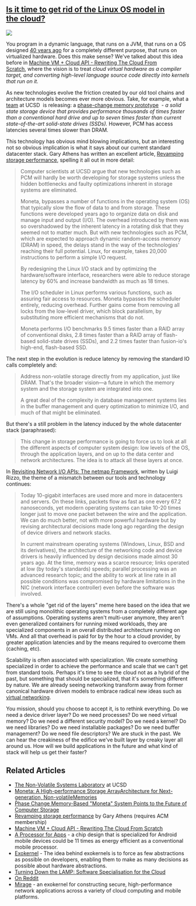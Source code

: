 ## [Is it time to get rid of the Linux OS model in the cloud?](/blog/2012/1/19/is-it-time-to-get-rid-of-the-linux-os-model-in-the-cloud.html)

    

    

![](http://farm2.static.flickr.com/1080/5099537351_26be8c6042.jpg)

You program in a dynamic language, that runs on a JVM, that runs on a OS designed [40 years ago](http://en.wikipedia.org/wiki/Unix) for a completely different purpose, that runs on virtualized hardware. Does this make sense? We've talked about this idea before in [Machine VM + Cloud API - Rewriting The Cloud From Scratch](http://highscalability.com/blog/2010/10/21/machine-vm-cloud-api-rewriting-the-cloud-from-scratch.html), where the vision is to treat _cloud virtual hardware as a compiler target, and converting high-level language source code directly into kernels that run on it._

As new technologies evolve the friction created by our old tool chains and architecture models becomes ever more obvious. Take, for example, what a [team](http://nvsl.ucsd.edu/moneta/) at     UCSD     is releasing: a [phase-change memory prototype](http://ucsdnews.ucsd.edu/newsrel/science/06-02-11data_frontier.asp)  - _a_ _solid state storage device that provides performance thousands of times faster than a conventional hard drive and up to seven times faster than current state-of-the-art solid-state drives (SSDs)._ However, PCM has access latencies several times slower than DRAM.

This technology has obvious mind blowing implications, but an interesting not so obvious implication is what it says about our current standard datacenter stack. Gary Athens has written an excellent article, [Revamping storage performance](http://dl.acm.org/citation.cfm?id=2063183), spelling it all out in more detail:

> Computer scientists at UCSD argue that new technologies such as PCM will hardly be worth developing for storage systems unless the hidden bottlenecks and faulty optimizations inherent in storage systems are eliminated.
> 
> Moneta, bypasses a number of functions in the operating system (OS) that typically slow the flow of data to and from storage. These functions were developed years ago to organize data on disk and manage input and output (I/O). The overhead introduced by them was so overshadowed by the inherent latency in a rotating disk that they seemed not to matter much. But with new technologies such as PCM, which are expected to approach dynamic random-access memory (DRAM) in speed, the delays stand in the way of the technologies' reaching their full potential. Linux, for example, takes 20,000 instructions to perform a simple I/O request.
> 
> By redesigning the Linux I/O stack and by optimizing the hardware/software interface, researchers were able to reduce storage latency by 60% and increase bandwidth as much as 18 times.
> 
> The I/O scheduler in Linux performs various functions, such as assuring fair access to resources. Moneta bypasses the scheduler entirely, reducing overhead. Further gains come from removing all locks from the low-level driver, which block parallelism, by substituting more efficient mechanisms that do not.
> 
> Moneta performs I/O benchmarks 9.5 times faster than a RAID array of conventional disks, 2.8 times faster than a RAID array of flash-based solid-state drives (SSDs), and 2.2 times faster than fusion-io's high-end, flash-based SSD.

The next step in the evolution is reduce latency by removing the standard IO calls completely and:

> Address non-volatile storage directly from my application, just like DRAM. That's the broader vision—a future in which the memory system and the storage system are integrated into one.
> 
> A great deal of the complexity in database management systems lies in the buffer management and query optimization to minimize I/O, and much of that might be eliminated.

But there's a still problem in the latency induced by the whole datacenter stack (paraphrased):

> This change in storage performance is going to force us to look at all the different aspects of computer system design: low levels of the OS, through the application layers, and on up to the data center and network architectures. The idea is to attack all these layers at once.

In [Revisiting Network I/O APIs: The netmap Framework](http://queue.acm.org/detail.cfm?id=2103536), written by Luigi Rizzo, the theme of a mismatch between our tools and technology continues:

> Today 10-gigabit interfaces are used more and more in datacenters and servers. On these links, packets flow as fast as one every 67.2 nanoseconds, yet modern operating systems can take 10-20 times longer just to move one packet between the wire and the application. We can do much better, not with more powerful hardware but by revising architectural decisions made long ago regarding the design of device drivers and network stacks.
> 
> In current mainstream operating systems (Windows, Linux, BSD and its derivatives), the architecture of the networking code and device drivers is heavily influenced by design decisions made almost 30 years ago. At the time, memory was a scarce resource; links operated at low (by today's standards) speeds; parallel processing was an advanced research topic; and the ability to work at line rate in all possible conditions was compromised by hardware limitations in the NIC (network interface controller) even before the software was involved.

There's a whole "get rid of the layers" meme here based on the idea that we are still using monolithic operating systems from a completely different age of assumptions. Operating systems aren't multi-user anymore, they aren't even generalized containers for running mixed workloads, they are specialized components in an overall distributed architecture running on VMs. And all that overhead is paid for by the hour to a cloud provider, by greater application latencies and by the means required to overcome them (caching, etc).

Scalability is often associated with specialization. We create something specialized in order to achieve the performance and scale that we can't get from standard tools. Perhaps it's time to see the cloud not as a hybrid of the past, but something that should be specialized, that it's something different by nature. We are already seeing networking transform away from former canonical hardware driven models to embrace radical new ideas such as [virtual networking](http://packetpushers.net/big-switch-network-openflow-and-virtual-networking/). 

You mission, should you choose to accept it, is to rethink everything. Do we need a device driver layer? Do we need processes? Do we need virtual memory? Do we need a different security model? Do we need a kernel? Do we need libraries? Do we need installable packages? Do we need buffer management? Do we need file descriptors? We are stuck in the past. We can hear the creakiness of the edifice we've built layer by creaky layer all around us. How will we build applications in the future and what kind of stack will help us get their faster?

## Related Articles

*   [The Non-Volatile Systems Laboratory](http://nvsl.ucsd.edu/moneta/) at UCSD
*   [Moneta: A High-performance Storage ArrayArchitecture for Next-generation, Non-volatileMemories](http://mesl.ucsd.edu/joel/papers/moneta_micro10.pdf)
*   [Phase Change Memory-Based "Moneta" System Points to the Future of Computer Storage](http://ucsdnews.ucsd.edu/newsrel/science/06-02-11data_frontier.asp)
*   [Revamping storage performance](http://dl.acm.org/citation.cfm?id=2063183) by Gary Athens (requires ACM membership)
*   [Machine VM + Cloud API - Rewriting The Cloud From Scratch](http://highscalability.com/blog/2010/10/21/machine-vm-cloud-api-rewriting-the-cloud-from-scratch.html)
*   [A Processor for Apps](http://www.technologyreview.in/printer_friendly_article.aspx?id=38506) - a chip design that is specialized for Android mobile devices could be 11 times as energy efficient as a conventional mobile processor.
*   [Exokernel](http://en.wikipedia.org/wiki/Exokernel) - The idea behind exokernels is to force as few abstractions as possible on developers, enabling them to make as many decisions as possible about hardware abstractions.
*   [Turning Down the LAMP: Software Specialisation for the Cloud](http://anil.recoil.org/papers/2010-hotcloud-lamp.pdf)
*   [On Reddit](http://www.reddit.com/r/programming/comments/ophd3/is_it_time_to_get_rid_of_the_linux_os_model_in/)
*   [Mirage](http://www.openmirage.org/) - an exokernel for constructing secure, high-performance network applications across a variety of cloud computing and mobile platforms. 

    